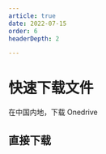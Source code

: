 ```yaml
---
article: true
date: 2022-07-15
order: 6
headerDepth: 2

---
```


# 快速下载文件

在中国内地，下载 Onedrive 

## 直接下载

